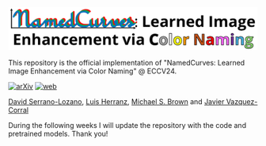 ![thumbnail](/assets/thumbnail.png)

This repository is the official implementation of "NamedCurves: Learned Image Enhancement via Color Naming" @ ECCV24.

[![arXiv](https://img.shields.io/badge/ArXiv-Paper-B31B1B)](https://arxiv.org/abs/2407.09892)
[![web](https://img.shields.io/badge/Project-Page-orange)](https://namedcurves.github.io/)

[David Serrano-Lozano](https://davidserra9.github.io/), [Luis Herranz](http://www.lherranz.org/), [Michael S. Brown](http://www.cse.yorku.ca/~mbrown/) and [Javier Vazquez-Corral](https://www.jvazquez-corral.net/)

During the following weeks I will update the repository with the code and pretrained models. Thank you!




